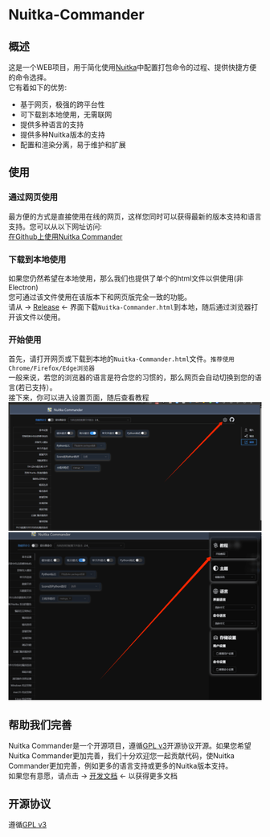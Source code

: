 # Nuitka-Commander

## 概述

这是一个WEB项目，用于简化使用[Nuitka](https://nuitka.net)中配置打包命令的过程、提供快捷方便的命令选择。  
它有着如下的优势:

- 基于网页，极强的跨平台性
- 可下载到本地使用，无需联网
- 提供多种语言的支持
- 提供多种Nuitka版本的支持
- 配置和渲染分离，易于维护和扩展

## 使用

### 通过网页使用

最方便的方式是直接使用在线的网页，这样您同时可以获得最新的版本支持和语言支持。您可以从以下网址访问:  
[在Github上使用Nuitka Commander](https://nuitka-commander.github.io)

### 下载到本地使用

如果您仍然希望在本地使用，那么我们也提供了单个的html文件以供使用(非Electron)  
您可通过该文件使用在该版本下和网页版完全一致的功能。  
请从 -> [Release](https://github.com/Nuitka-Commander/nuitka-commander.github.io/releases/latest) <-
界面下载`Nuitka-Commander.html`到本地，随后通过浏览器打开该文件以使用。

### 开始使用

首先，请打开网页或下载到本地的`Nuitka-Commander.html`文件。`推荐使用Chrome/Firefox/Edge浏览器`  
一般来说，若您的浏览器的语言是符合您的习惯的，那么网页会自动切换到您的语言(若已支持）。  
接下来，你可以进入设置页面，随后查看教程
![img.png](docs/imgs/click-setting.png)
![img.png](docs/imgs/click-guide.png)
## 帮助我们完善

Nuitka Commander是一个开源项目，遵循[GPL v3](./LICENSE)开源协议开源。如果您希望Nuitka Commander更加完善，我们十分欢迎您一起贡献代码，使Nuitka
Commander更加完善，例如更多的语言支持或更多的Nuitka版本支持。    
如果您有意愿，请点击 -> [开发文档](./docs/get_involved.md) <- 以获得更多文档

## 开源协议

遵循[GPL v3](./LICENSE)


